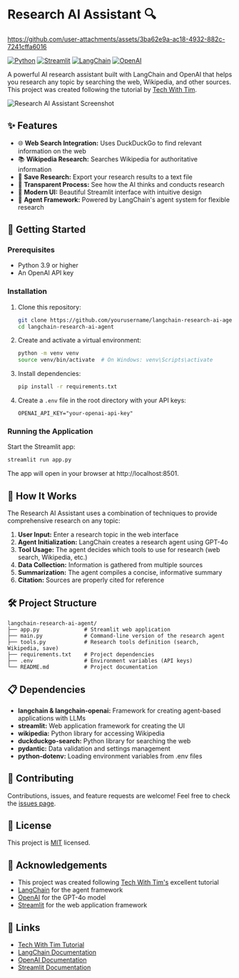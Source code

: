 # Research AI Assistant 🔍



https://github.com/user-attachments/assets/3ba62e9a-ac18-4932-882c-7241cffa6016



[![Python](https://img.shields.io/badge/Python-3.9%2B-blue?style=for-the-badge&logo=python)](https://www.python.org/)
[![Streamlit](https://img.shields.io/badge/Streamlit-1.22.0-FF4B4B?style=for-the-badge&logo=streamlit)](https://streamlit.io/)
[![LangChain](https://img.shields.io/badge/LangChain-0.3.20-blue?style=for-the-badge)](https://www.langchain.com/)
[![OpenAI](https://img.shields.io/badge/OpenAI-GPT--4o-412991?style=for-the-badge&logo=openai)](https://openai.com/)

A powerful AI research assistant built with LangChain and OpenAI that helps you research any topic by searching the web, Wikipedia, and other sources. This project was created following the tutorial by [Tech With Tim](https://www.youtube.com/watch?v=bTMPwUgLZf0).

![Research AI Assistant Screenshot](https://via.placeholder.com/800x400?text=Research+AI+Assistant)

## ✨ Features

- 🌐 **Web Search Integration:** Uses DuckDuckGo to find relevant information on the web
- 📚 **Wikipedia Research:** Searches Wikipedia for authoritative information
- 💾 **Save Research:** Export your research results to a text file
- 🤔 **Transparent Process:** See how the AI thinks and conducts research
- 🎨 **Modern UI:** Beautiful Streamlit interface with intuitive design
- 🔄 **Agent Framework:** Powered by LangChain's agent system for flexible research

## 🚀 Getting Started

### Prerequisites

- Python 3.9 or higher
- An OpenAI API key

### Installation

1. Clone this repository:
   ```bash
   git clone https://github.com/yourusername/langchain-research-ai-agent.git
   cd langchain-research-ai-agent
   ```

2. Create and activate a virtual environment:
   ```bash
   python -m venv venv
   source venv/bin/activate  # On Windows: venv\Scripts\activate
   ```

3. Install dependencies:
   ```bash
   pip install -r requirements.txt
   ```

4. Create a `.env` file in the root directory with your API keys:
   ```
   OPENAI_API_KEY="your-openai-api-key"
   ```

### Running the Application

Start the Streamlit app:
```bash
streamlit run app.py
```

The app will open in your browser at http://localhost:8501.

## 🧠 How It Works

The Research AI Assistant uses a combination of techniques to provide comprehensive research on any topic:

1. **User Input:** Enter a research topic in the web interface
2. **Agent Initialization:** LangChain creates a research agent using GPT-4o
3. **Tool Usage:** The agent decides which tools to use for research (web search, Wikipedia, etc.)
4. **Data Collection:** Information is gathered from multiple sources
5. **Summarization:** The agent compiles a concise, informative summary
6. **Citation:** Sources are properly cited for reference

## 🛠️ Project Structure

```
langchain-research-ai-agent/
├── app.py              # Streamlit web application
├── main.py             # Command-line version of the research agent
├── tools.py            # Research tools definition (search, Wikipedia, save)
├── requirements.txt    # Project dependencies
├── .env                # Environment variables (API keys)
└── README.md           # Project documentation
```

## 📋 Dependencies

- **langchain & langchain-openai:** Framework for creating agent-based applications with LLMs
- **streamlit:** Web application framework for creating the UI
- **wikipedia:** Python library for accessing Wikipedia
- **duckduckgo-search:** Python library for searching the web
- **pydantic:** Data validation and settings management
- **python-dotenv:** Loading environment variables from .env files

## 🤝 Contributing

Contributions, issues, and feature requests are welcome! Feel free to check the [issues page](https://github.com/yourusername/langchain-research-ai-agent/issues).

## 📝 License

This project is [MIT](https://choosealicense.com/licenses/mit/) licensed.

## 🙏 Acknowledgements

- This project was created following [Tech With Tim's](https://www.youtube.com/watch?v=bTMPwUgLZf0) excellent tutorial
- [LangChain](https://www.langchain.com/) for the agent framework
- [OpenAI](https://openai.com/) for the GPT-4o model
- [Streamlit](https://streamlit.io/) for the web application framework

## 🔗 Links

- [Tech With Tim Tutorial](https://www.youtube.com/watch?v=bTMPwUgLZf0)
- [LangChain Documentation](https://python.langchain.com/docs/get_started)
- [OpenAI Documentation](https://platform.openai.com/docs/introduction)
- [Streamlit Documentation](https://docs.streamlit.io/) 
